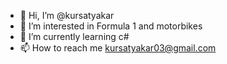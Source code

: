- 👋 Hi, I’m @kursatyakar
- 👀 I’m interested in Formula 1 and motorbikes
- 🌱 I’m currently learning c#
- 📫 How to reach me kursatyakar03@gmail.com

<!---
kursatyakar/kursatyakar is a ✨ special ✨ repository because its `README.md` (this file) appears on your GitHub profile.
You can click the Preview link to take a look at your changes.
--->
